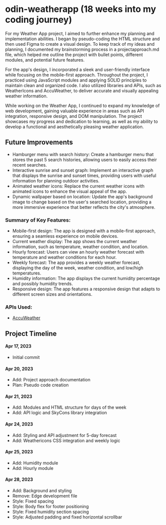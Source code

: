 # odin-weatherapp (18 weeks into my coding journey)
For my Weather App project, I aimed to further enhance my planning and implementation abilities. I began by pseudo-coding the HTML structure and then used Figma to create a visual design. To keep track of my ideas and planning, I documented my brainstorming process in a projectapproach.md file, which helped me outline the project with bullet points, different modules, and potential future features.

For the app's design, I incorporated a sleek and user-friendly interface while focusing on the mobile-first approach. Throughout the project, I practiced using JavaScript modules and applying SOLID principles to maintain clean and organized code. I also utilized libraries and APIs, such as WeatherIcons and AccuWeather, to deliver accurate and visually appealing weather information.

While working on the Weather App, I continued to expand my knowledge of web development, gaining valuable experience in areas such as API integration, responsive design, and DOM manipulation. The project showcases my progress and dedication to learning, as well as my ability to develop a functional and aesthetically pleasing weather application.

## Future Improvements
* Hamburger menu with search history: Create a hamburger menu that stores the past 5 search histories, allowing users to easily access their recent searches.
* Interactive sunrise and sunset graph: Implement an interactive graph that displays the sunrise and sunset times, providing users with useful information for planning outdoor activities.
* Animated weather icons: Replace the current weather icons with animated icons to enhance the visual appeal of the app.
* Dynamic wallpaper based on location: Update the app's background image to change based on the user's searched location, providing a more immersive experience that better reflects the city's atmosphere.



<!-- 
![Project Animation](/Animation.gif)
<p align="center">
<a href="https://hyuncafe.github.io/odin-/" target="_blank">Live Link</a>
</p> -->


### Summary of Key Features:
* Mobile-first design: The app is designed with a mobile-first approach, ensuring a seamless experience on mobile devices.
* Current weather display: The app shows the current weather information, such as temperature, weather condition, and location.
* Hourly forecast: Users can view an hourly weather forecast with temperature and weather conditions for each hour.
* Weekly forecast: The app provides a weekly weather forecast, displaying the day of the week, weather condition, and low/high temperatures.
* Humidity information: The app displays the current humidity percentage and possibly humidity trends.
* Responsive design: The app features a responsive design that adapts to different screen sizes and orientations.

### APIs Used:
* [AccuWeather](https://developer.accuweather.com/)


## Project Timeline

#### Apr 17, 2023
* Initial commit

#### Apr 20, 2023
* Add: Project approach documentation
* Plan: Pseudo code creation

#### Apr 21, 2023
* Add: Modules and HTML structure for days of the week
* Add: API logic and SkyCons library integration

#### Apr 24, 2023
* Add: Styling and API adjustment for 5-day forecast
* Add: Weathericons CSS integration and weekly logic

#### Apr 25, 2023
* Add: Humidity module
* Add: Hourly module

#### Apr 28, 2023
* Add: Background and styling
* Remove: Edge development file
* Style: Fixed spacing
* Style: Body flex for footer positioning
* Style: Fixed humidity section spacing
* Style: Adjusted padding and fixed horizontal scrollbar
